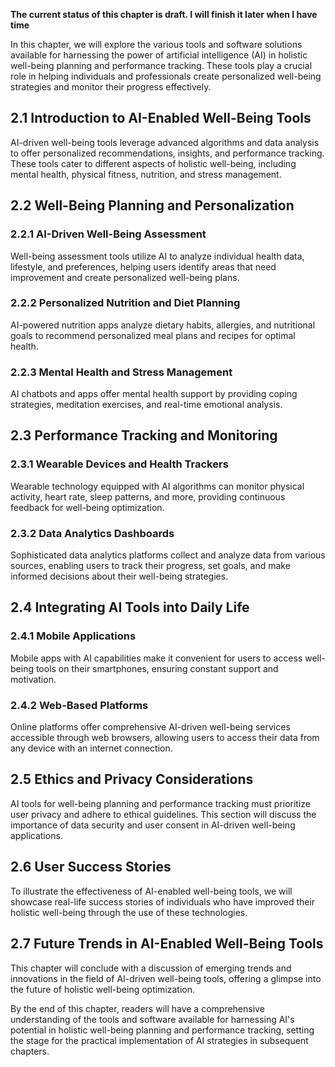 **The current status of this chapter is draft. I will finish it later when I have time**

In this chapter, we will explore the various tools and software solutions available for harnessing the power of artificial intelligence (AI) in holistic well-being planning and performance tracking. These tools play a crucial role in helping individuals and professionals create personalized well-being strategies and monitor their progress effectively.

2.1 Introduction to AI-Enabled Well-Being Tools
-----------------------------------------------

AI-driven well-being tools leverage advanced algorithms and data analysis to offer personalized recommendations, insights, and performance tracking. These tools cater to different aspects of holistic well-being, including mental health, physical fitness, nutrition, and stress management.

2.2 Well-Being Planning and Personalization
-------------------------------------------

### 2.2.1 AI-Driven Well-Being Assessment

Well-being assessment tools utilize AI to analyze individual health data, lifestyle, and preferences, helping users identify areas that need improvement and create personalized well-being plans.

### 2.2.2 Personalized Nutrition and Diet Planning

AI-powered nutrition apps analyze dietary habits, allergies, and nutritional goals to recommend personalized meal plans and recipes for optimal health.

### 2.2.3 Mental Health and Stress Management

AI chatbots and apps offer mental health support by providing coping strategies, meditation exercises, and real-time emotional analysis.

2.3 Performance Tracking and Monitoring
---------------------------------------

### 2.3.1 Wearable Devices and Health Trackers

Wearable technology equipped with AI algorithms can monitor physical activity, heart rate, sleep patterns, and more, providing continuous feedback for well-being optimization.

### 2.3.2 Data Analytics Dashboards

Sophisticated data analytics platforms collect and analyze data from various sources, enabling users to track their progress, set goals, and make informed decisions about their well-being strategies.

2.4 Integrating AI Tools into Daily Life
----------------------------------------

### 2.4.1 Mobile Applications

Mobile apps with AI capabilities make it convenient for users to access well-being tools on their smartphones, ensuring constant support and motivation.

### 2.4.2 Web-Based Platforms

Online platforms offer comprehensive AI-driven well-being services accessible through web browsers, allowing users to access their data from any device with an internet connection.

2.5 Ethics and Privacy Considerations
-------------------------------------

AI tools for well-being planning and performance tracking must prioritize user privacy and adhere to ethical guidelines. This section will discuss the importance of data security and user consent in AI-driven well-being applications.

2.6 User Success Stories
------------------------

To illustrate the effectiveness of AI-enabled well-being tools, we will showcase real-life success stories of individuals who have improved their holistic well-being through the use of these technologies.

2.7 Future Trends in AI-Enabled Well-Being Tools
------------------------------------------------

This chapter will conclude with a discussion of emerging trends and innovations in the field of AI-driven well-being tools, offering a glimpse into the future of holistic well-being optimization.

By the end of this chapter, readers will have a comprehensive understanding of the tools and software available for harnessing AI's potential in holistic well-being planning and performance tracking, setting the stage for the practical implementation of AI strategies in subsequent chapters.

